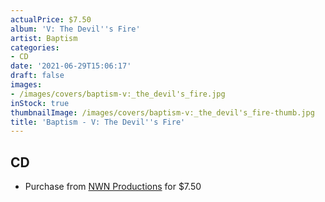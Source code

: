 ```yaml
---
actualPrice: $7.50
album: 'V: The Devil''s Fire'
artist: Baptism
categories:
- CD
date: '2021-06-29T15:06:17'
draft: false
images:
- /images/covers/baptism-v:_the_devil's_fire.jpg
inStock: true
thumbnailImage: /images/covers/baptism-v:_the_devil's_fire-thumb.jpg
title: 'Baptism - V: The Devil''s Fire'
---
```


## CD
* Purchase from [NWN Productions](http://shop.nwnprod.com/index.php?route=product/product&path=93&product_id=3282&sort=pd.name&order=ASC) for $7.50
